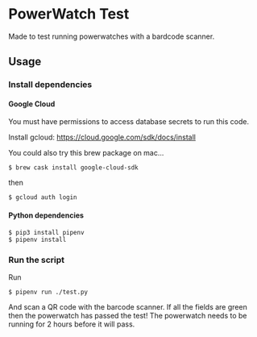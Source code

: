 PowerWatch Test
=====

Made to test running powerwatches with a bardcode scanner. 

## Usage

### Install dependencies

#### Google Cloud
You must have permissions to access database secrets to run this code.

Install gcloud: https://cloud.google.com/sdk/docs/install

You could also try this brew package on mac...
```
$ brew cask install google-cloud-sdk
```

then
```
$ gcloud auth login
```

#### Python dependencies
```
$ pip3 install pipenv
$ pipenv install
```

### Run the script

Run

```
$ pipenv run ./test.py
```

And scan a QR code with the barcode scanner. If all the fields are green then
the powerwatch has passed the test! The powerwatch needs to be running for 2 hours before it will pass.
